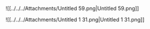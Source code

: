 ![[../../../Attachments/Untitled 59.png|Untitled 59.png]]

![[../../../Attachments/Untitled 1 31.png|Untitled 1 31.png]]